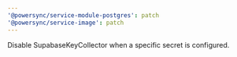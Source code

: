 ```yaml
---
'@powersync/service-module-postgres': patch
'@powersync/service-image': patch
---
```


Disable SupabaseKeyCollector when a specific secret is configured.
